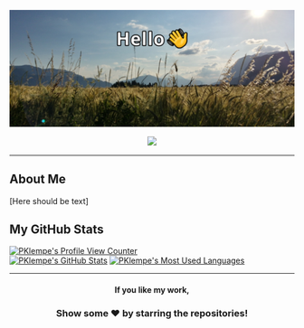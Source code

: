 ![Profile Banner Image](banner.png)
<div align="center">
  <a href="https://ko-fi.com/R6R11P68Y"><img src="https://ko-fi.com/img/githubbutton_sm.svg"/></a>
</div>

---

About Me
---
[Here should be text]

My GitHub Stats
---
<a href="https://github.com/antonkomarev/github-profile-views-counter"><img alt="PKlempe's Profile View Counter" src="https://komarev.com/ghpvc/?username=PKlempe&label=PROFILE+VIEWS"/></a>
</br>
<a href="https://github.com/anuraghazra/github-readme-stats"><img alt="PKlempe's GitHub Stats" src="https://github-readme-stats.vercel.app/api?username=PKlempe&show_icons=true&&count_private=true&theme=react" height="191px"/></a>
  <a href="https://github.com/anuraghazra/github-readme-stats"><img alt="PKlempe's Most Used Languages" src="https://github-readme-stats.vercel.app/api/top-langs/?username=PKlempe&layout=compact&theme=react" height="191px"/></a>

---

<div align="center">
  
  #### If you like my work,
  ### Show some ❤️ by starring the repositories!
</div>

